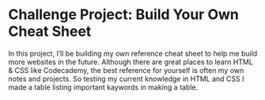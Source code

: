 # Challenge Project: Build Your Own Cheat Sheet
In this project, I’ll be building my own reference cheat sheet to help me build more websites in the future. 
Although there are great places to learn HTML & CSS like Codecademy, the best reference for yourself is often 
my own notes and projects. So testing my current knowledge in HTML and CSS I made a table listing important 
kaywords in making a table.

